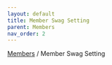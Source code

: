 ```yaml
---
layout: default
title: Member Swag Setting
parent: Members
nav_order: 2
---
```


[Members](https://biijuwa.github.io/eckb/docs/members/members.html) / Member Swag Setting
